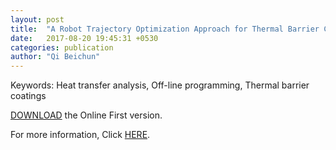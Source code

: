 ```yaml
---
layout: post
title:  "A Robot Trajectory Optimization Approach for Thermal Barrier Coatings Used for Free-Form Components(August 2017, online first)"
date:   2017-08-20 19:45:31 +0530
categories: publication
author: "Qi Beichun"
---
```


Keywords:
Heat transfer analysis, Off-line programming, Thermal barrier coatings

[DOWNLOAD](https://github.com/QiBeichun/qibeichun.github.io/blob/master/_includes/10.1007_s11666-017-0601-2.pdf) the Online First version.

For more information, Click [HERE][here].

[here]: http://link.springer.com/article/10.1007/s11666-017-0601-2


